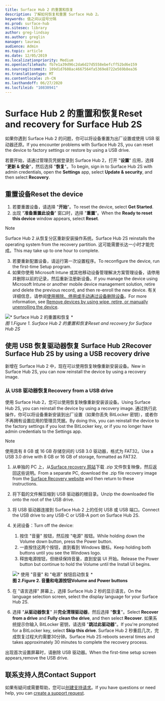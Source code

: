 ```yaml
---
title: Surface Hub 2 的重置和恢复
description: 了解如何恢复和重置 Surface Hub 2。
keywords: 值之间以逗号分隔
ms.prod: surface-hub
ms.sitesec: library
author: greg-lindsay
ms.author: greglin
manager: laurawi
audience: Admin
ms.topic: article
ms.date: 12/05/2019
ms.localizationpriority: Medium
ms.openlocfilehash: fb7e1a39d96c2da6d27d5558ebefcff52bd6e159
ms.sourcegitcommit: 109d1d7608ac4667564fa5369e8722e569b8ea36
ms.translationtype: MT
ms.contentlocale: zh-CN
ms.lasthandoff: 06/27/2020
ms.locfileid: "10830941"
---
```

# <span data-ttu-id="bb8ca-104">Surface Hub 2 的重置和恢复</span><span class="sxs-lookup"><span data-stu-id="bb8ca-104">Reset and recovery for Surface Hub 2S</span></span>

<span data-ttu-id="bb8ca-105">如果你遇到 Surface Hub 2 的问题，你可以将设备重置为出厂设置或使用 USB 驱动器还原。</span><span class="sxs-lookup"><span data-stu-id="bb8ca-105">If you encounter problems with Surface Hub 2S, you can reset the device to factory settings or restore by using a USB drive.</span></span>

<span data-ttu-id="bb8ca-106">若要开始，请通过管理员凭据登录到 Surface Hub 2，打开 "**设置**" 应用，选择 "**更新 & 安全**"，然后选择 "**恢复**"。</span><span class="sxs-lookup"><span data-stu-id="bb8ca-106">To begin, sign in to Surface Hub 2S with admin credentials, open the **Settings** app, select **Update & security**, and then select **Recovery**.</span></span>

## <span data-ttu-id="bb8ca-107">重置设备</span><span class="sxs-lookup"><span data-stu-id="bb8ca-107">Reset the device</span></span>

1. <span data-ttu-id="bb8ca-108">若要重置设备，请选择 "**开始**"。</span><span class="sxs-lookup"><span data-stu-id="bb8ca-108">To reset the device, select **Get Started**.</span></span>
2. <span data-ttu-id="bb8ca-109">出现 "**准备重置此设备**" 窗口时，选择 "**重置**"。</span><span class="sxs-lookup"><span data-stu-id="bb8ca-109">When the **Ready to reset this device** window appears, select **Reset**.</span></span> 
  
  >[!NOTE]
  ><span data-ttu-id="bb8ca-110">Surface Hub 2 从恢复分区重新安装操作系统。</span><span class="sxs-lookup"><span data-stu-id="bb8ca-110">Surface Hub 2S reinstalls the operating system from the recovery partition.</span></span> <span data-ttu-id="bb8ca-111">这可能需要长达一小时才能完成。</span><span class="sxs-lookup"><span data-stu-id="bb8ca-111">This may take up to one hour to complete.</span></span>
  
3. <span data-ttu-id="bb8ca-112">若要重新配置设备，请运行第一次设置程序。</span><span class="sxs-lookup"><span data-stu-id="bb8ca-112">To reconfigure the device, run the first-time Setup program.</span></span>
4. <span data-ttu-id="bb8ca-113">如果你使用 Microsoft Intune 或其他移动设备管理解决方案管理设备，请停用并删除以前的记录，然后重新注册新设备。</span><span class="sxs-lookup"><span data-stu-id="bb8ca-113">If you manage the device using Microsoft Intune or another mobile device management solution, retire and delete the previous record, and then re-enroll the new device.</span></span> <span data-ttu-id="bb8ca-114">有关详细信息，请参阅[使用擦除、停用或手动通过设备删除设备](https://docs.microsoft.com/intune/devices-wipe)。</span><span class="sxs-lookup"><span data-stu-id="bb8ca-114">For more information, see [Remove devices by using wipe, retire, or manually unenrolling the device](https://docs.microsoft.com/intune/devices-wipe).</span></span>

![\* Surface Hub 2 的重置和恢复 \*](images/sh2-reset.png)<br>
*<span data-ttu-id="bb8ca-116">图 1.</span><span class="sxs-lookup"><span data-stu-id="bb8ca-116">Figure 1.</span></span> <span data-ttu-id="bb8ca-117">Surface Hub 2 的重置和恢复</span><span class="sxs-lookup"><span data-stu-id="bb8ca-117">Reset and recovery for Surface Hub 2S</span></span>* 

## <span data-ttu-id="bb8ca-118">使用 USB 恢复驱动器恢复 Surface Hub 2</span><span class="sxs-lookup"><span data-stu-id="bb8ca-118">Recover Surface Hub 2S by using a USB recovery drive</span></span>

<span data-ttu-id="bb8ca-119">新增在 Surface Hub 2 中，现在可以使用恢复映像重新安装设备。</span><span class="sxs-lookup"><span data-stu-id="bb8ca-119">New in Surface Hub 2S, you can now reinstall the device by using a recovery image.</span></span>

### <span data-ttu-id="bb8ca-120">从 USB 驱动器恢复</span><span class="sxs-lookup"><span data-stu-id="bb8ca-120">Recovery from a USB drive</span></span>

<span data-ttu-id="bb8ca-121">使用 Surface Hub 2，您可以使用恢复映像重新安装该设备。</span><span class="sxs-lookup"><span data-stu-id="bb8ca-121">Using Surface Hub 2S, you can reinstall the device by using a recovery image.</span></span> <span data-ttu-id="bb8ca-122">通过执行此操作，你可以将设备重新安装到出厂设置（如果你丢失 BitLocker 密钥），或者你不再拥有设置应用的管理员凭据。</span><span class="sxs-lookup"><span data-stu-id="bb8ca-122">By doing this, you can reinstall the device to the factory settings if you lost the BitLocker key, or if you no longer have admin credentials to the Settings app.</span></span>

>[!NOTE]
><span data-ttu-id="bb8ca-123">使用具有 8 GB 或 16 GB 存储空间的 USB 3.0 驱动器，格式为 FAT32。</span><span class="sxs-lookup"><span data-stu-id="bb8ca-123">Use a USB 3.0 drive with 8 GB or 16 GB of storage, formatted as FAT32.</span></span>

1. <span data-ttu-id="bb8ca-124">从单独的 PC 上，从[Surface recovery 网站](https://support.microsoft.com/surfacerecoveryimage?devicetype=surfacehub2s)下载 .zip 文件恢复映像，然后返回这些说明。</span><span class="sxs-lookup"><span data-stu-id="bb8ca-124">From a separate PC, download the .zip file recovery image from the [Surface Recovery website](https://support.microsoft.com/surfacerecoveryimage?devicetype=surfacehub2s) and then return to these instructions.</span></span> 
1. <span data-ttu-id="bb8ca-125">将下载的文件解压缩到 USB 驱动器的根目录。</span><span class="sxs-lookup"><span data-stu-id="bb8ca-125">Unzip the downloaded file onto the root of the USB drive.</span></span>  
1. <span data-ttu-id="bb8ca-126">将 USB 驱动器连接到 Surface Hub 2 上的任何 USB 或 USB 端口。</span><span class="sxs-lookup"><span data-stu-id="bb8ca-126">Connect the USB drive to any USB-C or USB-A port on Surface Hub 2S.</span></span>
1. <span data-ttu-id="bb8ca-127">关闭设备：</span><span class="sxs-lookup"><span data-stu-id="bb8ca-127">Turn off the device:</span></span>
   1. <span data-ttu-id="bb8ca-128">按住 "音量" 按钮，然后按 "电源" 按钮。</span><span class="sxs-lookup"><span data-stu-id="bb8ca-128">While holding down the Volume down button, press the Power button.</span></span>
   1. <span data-ttu-id="bb8ca-129">一直按住这两个按钮，直到看到 Windows 徽标。</span><span class="sxs-lookup"><span data-stu-id="bb8ca-129">Keep holding both buttons until you see the Windows logo.</span></span>
   1. <span data-ttu-id="bb8ca-130">释放电源按钮，但继续保持音量，直到安装 UI 开始。</span><span class="sxs-lookup"><span data-stu-id="bb8ca-130">Release the Power button but continue to hold the Volume until the Install UI begins.</span></span>

    ![\* 使用 "音量" 和 "电源" 按钮启动恢复 \*](images/sh2-keypad.png) <br>
   **<span data-ttu-id="bb8ca-132">图 2.</span><span class="sxs-lookup"><span data-stu-id="bb8ca-132">Figure 2.</span></span> <span data-ttu-id="bb8ca-133">音量和电源按钮</span><span class="sxs-lookup"><span data-stu-id="bb8ca-133">Volume and Power buttons</span></span>**

1. <span data-ttu-id="bb8ca-134">在 "语言选择" 屏幕上，选择 Surface Hub 2 秒的显示语言。</span><span class="sxs-lookup"><span data-stu-id="bb8ca-134">On the language selection screen, select the display language for your Surface Hub 2S.</span></span>
1. <span data-ttu-id="bb8ca-135">选择 "**从驱动器恢复**" 并**完全清理驱动器**，然后选择 "**恢复**"。</span><span class="sxs-lookup"><span data-stu-id="bb8ca-135">Select **Recover from a drive** and **Fully clean the drive**, and then select **Recover**.</span></span> <span data-ttu-id="bb8ca-136">如果系统提示你输入 BitLocker 密钥，请选择 "**跳过此驱动器**"。</span><span class="sxs-lookup"><span data-stu-id="bb8ca-136">If you're prompted for a BitLocker key, select **Skip this drive**.</span></span> <span data-ttu-id="bb8ca-137">Surface Hub 2 秒重启几次，完成恢复过程大约需要30分钟。</span><span class="sxs-lookup"><span data-stu-id="bb8ca-137">Surface Hub 2S reboots several times and takes approximately 30 minutes to complete the recovery process.</span></span>

<span data-ttu-id="bb8ca-138">出现首次设置屏幕时，请删除 USB 驱动器。</span><span class="sxs-lookup"><span data-stu-id="bb8ca-138">When the first-time setup screen appears,remove the USB drive.</span></span>

## <span data-ttu-id="bb8ca-139">联系支持人员</span><span class="sxs-lookup"><span data-stu-id="bb8ca-139">Contact Support</span></span>

<span data-ttu-id="bb8ca-140">如果有疑问或需要帮助，您可以[创建支持请求](https://support.microsoft.com/supportforbusiness/productselection)。</span><span class="sxs-lookup"><span data-stu-id="bb8ca-140">If you have questions or need help, you can [create a support request](https://support.microsoft.com/supportforbusiness/productselection).</span></span>
